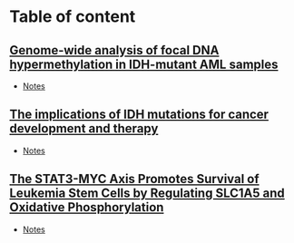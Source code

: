 # Table of content

## [Genome-wide analysis of focal DNA hypermethylation in IDH-mutant AML samples](https://www.biorxiv.org/content/10.1101/2021.03.03.433799v2.full)  

* [Notes](https://alexishucteau.github.io/PhD_project/Weekly_paper_notes/Genome_wide_analysis_of_focal_DNA_hypermethylation_in_IDH_mutant_AML_samples)

## [The implications of IDH mutations for cancer development and therapy](https://www-nature-com.proxy.insermbiblio.inist.fr/articles/s41571-021-00521-0)  


* [Notes](https://alexishucteau.github.io/PhD_project/Weekly_paper_notes/The_implications_of_IDH_mutations_for_cancer_development_and_therapy)


## [The STAT3-MYC Axis Promotes Survival of Leukemia Stem Cells by Regulating SLC1A5 and Oxidative Phosphorylation](https://www-sciencedirect-com.proxy.insermbiblio.inist.fr/science/article/pii/S0006497121016049?via%3Dihub)  

* [Notes](https://alexishucteau.github.io/PhD_project/Weekly_paper_notes/The_STAT3_MYC_Axis_Promotes_Survival_of_Leukemia_Stem_Cells_by_Regulating_SLC1A5_and_Oxidative_Phosphorylation)
